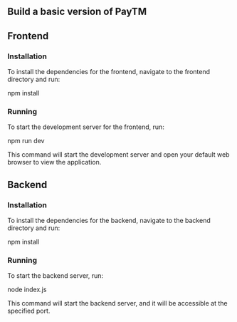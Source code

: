 
## Build a basic version of PayTM
## Frontend

### Installation

To install the dependencies for the frontend, navigate to the frontend directory and run:

npm install

### Running

To start the development server for the frontend, run:

npm run dev

This command will start the development server and open your default web browser to view the application.

## Backend

### Installation

To install the dependencies for the backend, navigate to the backend directory and run:

npm install

### Running

To start the backend server, run:

node index.js

This command will start the backend server, and it will be accessible at the specified port.
